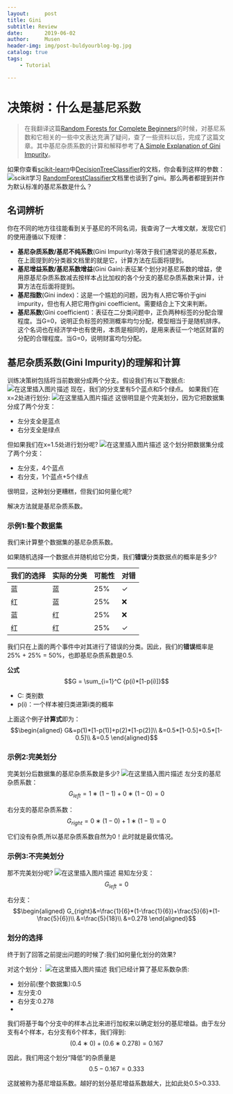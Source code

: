 ```yaml
---
layout:     post
title: Gini
subtitle: Review
date:       2019-06-02
author:     Musen
header-img: img/post-buldyourblog-bg.jpg
catalog: true
tags:
    - Tutorial

---
```


# 决策树：什么是基尼系数
> 在我翻译这篇[Random Forests for Complete Beginners](www.loopy.tech/2019/05/03/rf/)的时候，对基尼系数和它相关的一些中文表达充满了疑问，查了一些资料以后，完成了这篇文章。其中基尼杂质系数的计算和解释参考了[A Simple Explanation of Gini Impurity](https://victorzhou.com/blog/gini-impurity/)。

如果你查看[scikit-learn](https://scikit-learn.org/)中[DecisionTreeClassifier](https://scikit-learn.org/stable/modules/generated/sklearn.tree.DecisionTreeClassifier.html)的文档，你会看到这样的参数：
![scikit学习](https://img-blog.csdnimg.cn/20190504121833199.png)
[RandomForestClassifier](https://scikit-learn.org/stable/modules/generated/sklearn.ensemble.RandomForestClassifier.html)文档里也谈到了gini。那么两者都提到并作为默认标准的基尼系数是什么？
## 名词辨析

你在不同的地方往往能看到关于基尼的不同名词，我查询了一大堆文献，发现它们的使用遵循以下规律：
 - **基尼杂质系数/基尼不纯系数**(Gini Impurity):等效于我们通常说的基尼系数，在上面提到的分类器文档里的就是它，计算方法在后面将提到。
 - **基尼增益系数/基尼系数增益**(Gini Gain):表征某个划分对基尼系数的增益，使用原基尼杂质系数减去按样本占比加权的各个分支的基尼杂质系数来计算，计算方法在后面将提到。
 - **基尼指数**(Gini index)：这是一个尴尬的问题，因为有人把它等价于gini impurity，但也有人把它用作gini coefficient。需要结合上下文来判断。
 - **基尼系数**(Gini coefficient)：表征在二分类问题中，正负两种标签的分配合理程度。当G=0，说明正负标签的预测概率均匀分配，模型相当于是随机排序。这个名词也在经济学中也有使用，本质是相同的，是用来表征一个地区财富的分配的合理程度。当G=0，说明财富均匀分配。

## 基尼杂质系数(Gini Impurity)的理解和计算
训练决策树包括将当前数据分成两个分支。假设我们有以下数据点:
![在这里插入图片描述](https://img-blog.csdnimg.cn/20190504133702810.png?x-oss-process=image/watermark,type_ZmFuZ3poZW5naGVpdGk,shadow_10,text_aHR0cHM6Ly9ibG9nLmNzZG4ubmV0L2xvb3B5Xw==,size_16,color_FFFFFF,t_70)
现在，我们的分支里有5个蓝点和5个绿点。
如果我们在x=2处进行划分:
![在这里插入图片描述](https://img-blog.csdnimg.cn/20190504133820295.png?x-oss-process=image/watermark,type_ZmFuZ3poZW5naGVpdGk,shadow_10,text_aHR0cHM6Ly9ibG9nLmNzZG4ubmV0L2xvb3B5Xw==,size_16,color_FFFFFF,t_70)
这很明显是个完美划分，因为它把数据集分成了两个分支：
 - 左分支全是蓝点
 - 右分支全是绿点

但如果我们在x=1.5处进行划分呢?
![在这里插入图片描述](https://img-blog.csdnimg.cn/20190504134005605.png?x-oss-process=image/watermark,type_ZmFuZ3poZW5naGVpdGk,shadow_10,text_aHR0cHM6Ly9ibG9nLmNzZG4ubmV0L2xvb3B5Xw==,size_16,color_FFFFFF,t_70)
这个划分把数据集分成了两个分支：
 - 左分支，4个蓝点
 - 右分支，1个蓝点+5个绿点

很明显，这种划分更糟糕，但我们如何量化呢?

解决方法就是基尼杂质系数。

### 示例1:整个数据集
我们来计算整个数据集的基尼杂质系数。

如果随机选择一个数据点并随机给它分类，我们**错误**分类数据点的概率是多少?

|我们的选择|实际的分类|可能性|对错|
|--|--|--|--|
|蓝|蓝|25%| ✓|
|红|蓝|25%|❌|
|蓝|红|25%|❌|
|红|红|25%| ✓|

我们只在上面的两个事件中对其进行了错误的分类。因此，我们的**错误**概率是25% + 25% = 50%，也即基尼杂质系数是0.5.

**公式**
$$G = \sum_{i=1}^C {p(i)*[1-p(i)]}$$
 - C: 类别数
 - p(i)：一个样本被归类进第i类的概率

上面这个例子**计算式**即为：
$$\begin{aligned}
G&=p(1)*[1-p(1)]+p(2)*[1-p(2)]\\
&=0.5*[1-0.5]+0.5*[1-0.5]\\
&=0.5
\end{aligned}$$

###  示例2:完美划分
完美划分后数据集的基尼杂质系数是多少?
![在这里插入图片描述](https://img-blog.csdnimg.cn/2019050414043019.png?x-oss-process=image/watermark,type_ZmFuZ3poZW5naGVpdGk,shadow_10,text_aHR0cHM6Ly9ibG9nLmNzZG4ubmV0L2xvb3B5Xw==,size_16,color_FFFFFF,t_70)
左分支的基尼杂质系数：
$$G_{left}=1∗(1−1)+0∗(1−0)=0$$

右分支的基尼杂质系数：
$$G_{right}=0∗(1−0)+1∗(1−1)=0$$

它们没有杂质,所以基尼杂质系数自然为0！此时就是最优情况。

###  示例3:不完美划分
那不完美划分呢?
![在这里插入图片描述](https://img-blog.csdnimg.cn/20190504140820759.png?x-oss-process=image/watermark,type_ZmFuZ3poZW5naGVpdGk,shadow_10,text_aHR0cHM6Ly9ibG9nLmNzZG4ubmV0L2xvb3B5Xw==,size_16,color_FFFFFF,t_70)
易知左分支：
$$G_{left}=0$$

右分支：
$$\begin{aligned}
G_{right}&=\frac{1}{6}*(1-\frac{1}{6})+\frac{5}{6}*(1-\frac{5}{6})\\
&=\frac{5}{18}\\
&=0.278
\end{aligned}$$

### 划分的选择
终于到了回答之前提出问题的时候了:我们如何量化划分的效果?

对这个划分：
![在这里插入图片描述](https://img-blog.csdnimg.cn/20190504141241509.png?x-oss-process=image/watermark,type_ZmFuZ3poZW5naGVpdGk,shadow_10,text_aHR0cHM6Ly9ibG9nLmNzZG4ubmV0L2xvb3B5Xw==,size_16,color_FFFFFF,t_70)
我们已经计算了基尼系数杂质:
 - 划分前(整个数据集):0.5
 - 左分支:0
 - 右分支:0.278
 -
我们将基于每个分支中的样本占比来进行加权来以确定划分的基尼增益。由于左分支有4个样本，右分支有6个样本，我们得到:
$$ (0.4∗0)+(0.6∗0.278)=0.167 $$

因此，我们用这个划分“降低”的杂质量是
$$0.5−0.167=0.333$$

这就被称为基尼增益系数。越好的划分基尼增益系数越大，比如此处0.5>0.333.
